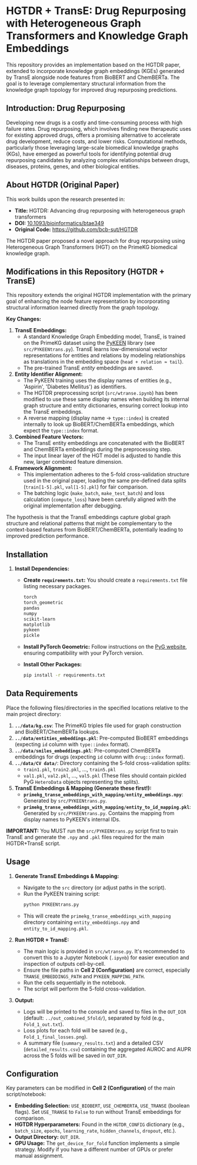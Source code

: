 # HGTDR + TransE: Drug Repurposing with Heterogeneous Graph Transformers and Knowledge Graph Embeddings

This repository provides an implementation based on the HGTDR paper, extended to incorporate knowledge graph embeddings (KGEs) generated by TransE alongside node features from BioBERT and ChemBERTa. The goal is to leverage complementary structural information from the knowledge graph topology for improved drug repurposing predictions.

## Introduction: Drug Repurposing

Developing new drugs is a costly and time-consuming process with high failure rates. Drug repurposing, which involves finding new therapeutic uses for existing approved drugs, offers a promising alternative to accelerate drug development, reduce costs, and lower risks. Computational methods, particularly those leveraging large-scale biomedical knowledge graphs (KGs), have emerged as powerful tools for identifying potential drug repurposing candidates by analyzing complex relationships between drugs, diseases, proteins, genes, and other biological entities.

## About HGTDR (Original Paper)

This work builds upon the research presented in:

*   **Title:** HGTDR: Advancing drug repurposing with heterogeneous graph transformers
*   **DOI:** [10.1093/bioinformatics/btae349](https://doi.org/10.1093/bioinformatics/btae349)
*   **Original Code:** https://github.com/bcb-sut/HGTDR

The HGTDR paper proposed a novel approach for drug repurposing using Heterogeneous Graph Transformers (HGT) on the PrimeKG biomedical knowledge graph.

## Modifications in this Repository (HGTDR + TransE)

This repository extends the original HGTDR implementation with the primary goal of enhancing the node feature representation by incorporating structural information learned directly from the graph topology.

**Key Changes:**

1.  **TransE Embeddings:**
    *   A standard Knowledge Graph Embedding model, TransE, is trained on the PrimeKG dataset using the [PyKEEN](https://github.com/pykeen/pykeen) library (see `src/PYKEENtrans.py`). TransE learns low-dimensional vector representations for entities and relations by modeling relationships as translations in the embedding space (`head + relation ≈ tail`).
    *   The pre-trained TransE *entity* embeddings are saved.
2.  **Entity Identifier Alignment:**
    *   The PyKEEN training uses the display names of entities (e.g., 'Aspirin', 'Diabetes Mellitus') as identifiers.
    *   The HGTDR preprocessing script (`src/wtranse.ipynb`) has been modified to use these same display names when building its internal graph structure and entity dictionaries, ensuring correct lookup into the TransE embeddings. 
    *   A reverse mapping (display name -> `type::index`) is created internally to look up BioBERT/ChemBERTa embeddings, which expect the `type::index` format.
3.  **Combined Feature Vectors:**
    *   The TransE entity embeddings are concatenated with the BioBERT and ChemBERTa embeddings during the preprocessing step.
    *   The input linear layer of the HGT model is adjusted to handle this new, larger combined feature dimension.
4.  **Framework Alignment:**
    *   This implementation adheres to the 5-fold cross-validation structure used in the original paper, loading the same pre-defined data splits (`train[1-5].pkl`, `val[1-5].pkl`) for fair comparison.
    *   The batching logic (`make_batch`, `make_test_batch`) and loss calculation (`compute_loss`) have been carefully aligned with the original implementation after debugging.

The hypothesis is that the TransE embeddings capture global graph structure and relational patterns that might be complementary to the context-based features from BioBERT/ChemBERTa, potentially leading to improved prediction performance.

## Installation

1.  **Install Dependencies:**
    *   **Create `requirements.txt`:** You should create a `requirements.txt` file listing necessary packages. 
        ```txt
        torch
        torch_geometric
        pandas
        numpy
        scikit-learn
        matplotlib
        pykeen
        pickle 
        ```

    *   **Install PyTorch Geometric:** Follow instructions on the [PyG website](https://pytorch-geometric.readthedocs.io/en/latest/install/installation.html), ensuring compatibility with your PyTorch version.
    *   **Install Other Packages:**
        ```bash
        pip install -r requirements.txt
        ```

## Data Requirements

Place the following files/directories in the specified locations relative to the main project directory:

1.  **`../data/kg.csv`**: The PrimeKG triples file used for graph construction and BioBERT/ChemBERTa lookups.
2.  **`../data/entities_embeddings.pkl`**: Pre-computed BioBERT embeddings (expecting `id` column with `type::index` format).
3.  **`../data/smiles_embeddings.pkl`**: Pre-computed ChemBERTa embeddings for drugs (expecting `id` column with `drug::index` format).
4.  **`../data/CV data/`**: Directory containing the 5-fold cross-validation splits:
    *   `train1.pkl`, `train2.pkl`, ..., `train5.pkl`
    *   `val1.pkl`, `val2.pkl`, ..., `val5.pkl`
    (These files should contain pickled PyG `HeteroData` objects representing the splits).
5.  **TransE Embeddings & Mapping (Generate these first!):**
    *   **`primekg_transe_embeddings_with_mapping/entity_embeddings.npy`**: Generated by `src/PYKEENtrans.py`.
    *   **`primekg_transe_embeddings_with_mapping/entity_to_id_mapping.pkl`**: Generated by `src/PYKEENtrans.py`. Contains the mapping from display names to PyKEEN's internal IDs.

**IMPORTANT:** You MUST run the `src/PYKEENtrans.py` script first to train TransE and generate the `.npy` and `.pkl` files required for the main HGTDR+TransE script.

## Usage

1.  **Generate TransE Embeddings & Mapping:**
    *   Navigate to the `src` directory (or adjust paths in the script).
    *   Run the PyKEEN training script:
        ```bash
        python PYKEENtrans.py
        ```
    *   This will create the `primekg_transe_embeddings_with_mapping` directory containing `entity_embeddings.npy` and `entity_to_id_mapping.pkl`.

2.  **Run HGTDR + TransE:**
    *   The main logic is provided in `src/wtranse.py`. It's recommended to convert this to a Jupyter Notebook (`.ipynb`) for easier execution and inspection of outputs cell-by-cell.
    *   Ensure the file paths in **Cell 2 (Configuration)** are correct, especially `TRANSE_EMBEDDINGS_PATH` and `PYKEEN_MAPPING_PATH`.
    *   Run the cells sequentially in the notebook.
    *   The script will perform the 5-fold cross-validation.

3.  **Output:**
    *   Logs will be printed to the console and saved to files in the `OUT_DIR` (default: `../out_combined_5fold/`), separated by fold (e.g., `Fold_1_out.txt`).
    *   Loss plots for each fold will be saved (e.g., `Fold_1_final_losses.png`).
    *   A summary file (`summary_results.txt`) and a detailed CSV (`detailed_results.csv`) containing the aggregated AUROC and AUPR across the 5 folds will be saved in `OUT_DIR`.

## Configuration

Key parameters can be modified in **Cell 2 (Configuration)** of the main script/notebook:

*   **Embedding Selection:** `USE_BIOBERT`, `USE_CHEMBERTA`, `USE_TRANSE` (boolean flags). Set `USE_TRANSE` to `False` to run without TransE embeddings for comparison.
*   **HGTDR Hyperparameters:** Found in the `HGTDR_CONFIG` dictionary (e.g., `batch_size`, `epochs`, `learning_rate`, `hidden_channels`, `dropout`, etc.).
*   **Output Directory:** `OUT_DIR`.
*   **GPU Usage:** The `get_device_for_fold` function implements a simple strategy. Modify if you have a different number of GPUs or prefer manual assignment.
